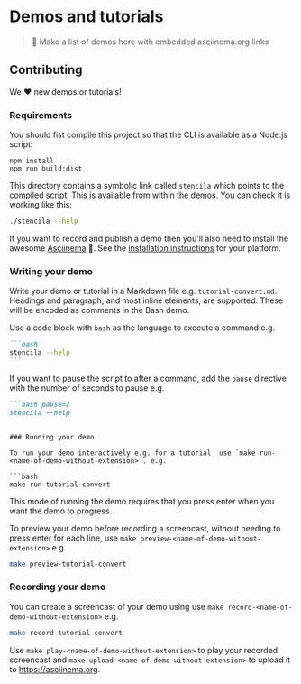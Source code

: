 # Demos and tutorials

> :wrench: Make a list of demos here with embedded asciinema.org links

## Contributing

We :heart: new demos or tutorials!

### Requirements

You should fist compile this project so that the CLI is available as a Node.js script:

```
npm install
npm run build:dist
```

This directory contains a symbolic link called `stencila` which points to the compiled script. This is available from within the demos. You can check it is working like this:

```bash
./stencila --help
```

If you want to record and publish a demo then you'll also need to install the awesome [Asciinema](https://asciinema.org/) :movie_camera:. See the [installation instructions](https://asciinema.org/docs/installation) for your platform.

### Writing your demo

Write your demo or tutorial in a Markdown file e.g. `tutorial-convert.md`.
Headings and paragraph, and most inline elements, are supported. These will be encoded as comments in the Bash demo.

Use a code block with `bash` as the language to execute a command e.g.

`````md
```bash
stencila --help
```

`````

If you want to pause the script to after a command, add the `pause` directive with the number of seconds to pause e.g.

````md
```bash pause=2
stencila --help
`````

````

### Running your demo

To run your demo interactively e.g. for a tutorial  use `make run-<name-of-demo-without-extension>`. e.g.

```bash
make run-tutorial-convert
````

This mode of running the demo requires that you press enter when you want the demo to progress.

To preview your demo before recording a screencast, without needing to press enter for each line, use `make preview-<name-of-demo-without-extension>` e.g.

```bash
make preview-tutorial-convert
```

### Recording your demo

You can create a screencast of your demo using use `make record-<name-of-demo-without-extension>` e.g.

```bash
make record-tutorial-convert
```

Use `make play-<name-of-demo-without-extension>` to play your recorded screencast and `make upload-<name-of-demo-without-extension>` to upload it to https://asciinema.org.
`````
